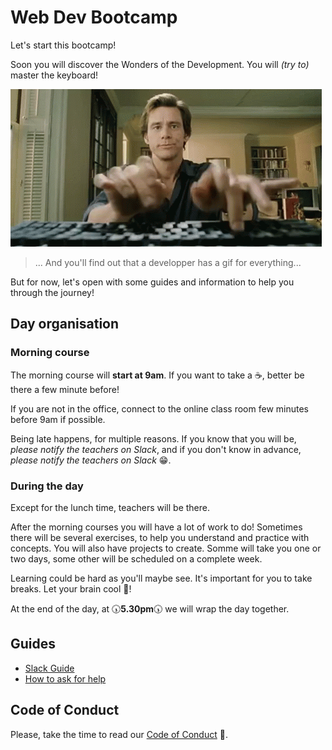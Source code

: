 # Web Dev Bootcamp

Let's start this bootcamp!

Soon you will discover the Wonders of the Development. You will _(try to)_ master the keyboard!

![All Mighty Bruce](./assets/images/bruce.gif)
> ... And you'll find out that a developper has a gif for everything...

But for now, let's open with some guides and information to help you through the journey!

## Day organisation

### Morning course

The morning course will **start at 9am**. If you want to take a ☕, better be there a few minute before!

If you are not in the office, connect to the online class room few minutes before 9am if possible. 

Being late happens, for multiple reasons. If you know that you will be, _please notify the teachers on Slack_, and if you don't know in advance, _please notify the teachers on Slack_ 😁.

### During the day

Except for the lunch time, teachers will be there.

After the morning courses you will have a lot of work to do! Sometimes there will be several exercises, to help you understand and practice with concepts.
You will also have projects to create. Somme will take you one or two days, some other will be scheduled on a complete week.

Learning could be hard as you'll maybe see. It's important for you to take breaks. Let your brain cool 🥶!

At the end of the day, at 🕠**5.30pm**🕠 we will wrap the day together.

## Guides

- [Slack Guide](./slack-guide.md)
- [How to ask for help](./ticketing-guide.md)

## Code of Conduct

Please, take the time to read our [Code of Conduct](./code-of-conduct.md) 🤗.
